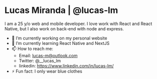 # Lucas Miranda | @lucas-lm

I am a 25 y/o web and mobile developer. 
I love work with React and React Native, but I also work on back-end with node and express.

- 🔭 I’m currently working on my personal website
- 🌱 I’m currently learning React Native and NextJS
- 📫 How to reach me:
  - Email: lucas-m@outlook.com
  - Twitter: @\__lucas_lm
  - linkedin: https://www.linkedin.com/in/lucas-lm/
- ⚡ Fun fact: I only wear blue clothes
